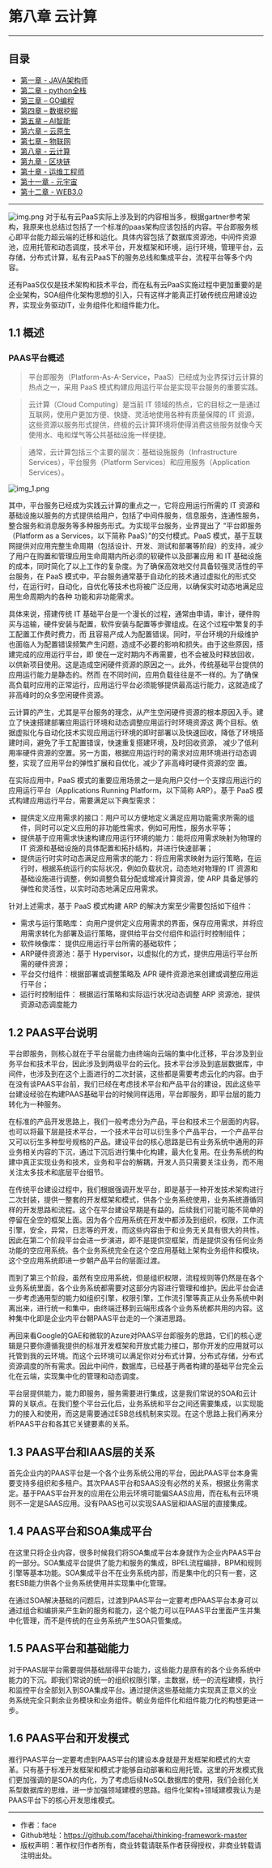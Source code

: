 # 第八章 云计算

------
## 目录
- [第一章 - JAVA架构师](JAVA架构师.md)
- [第二章 - python全栈](python全栈.md)
- [第三章 – GO编程](GO编程.md)
- [第四章 – 数据挖掘](数据挖掘.md)
- [第五章 – AI智能](AI智能.md)
- [第六章 – 云原生](云原生.md)
- [第七章 – 物联网](物联网.md)
- [第八章 - 云计算](云计算.md)
- [第九章 - 区块链](区块链.md)
- [第十章 - 运维工程师](运维工程师.md)
- [第十一章 - 元宇宙](8.1云计算-PAAS.md)
- [第十二章 - WEB3.0](WEB3.0.md)
------

![img.png](screenshot/202201131812001.png)
对于私有云PaaS实际上涉及到的内容相当多，根据gartner参考架构，我原来也总结过包括了一个标准的paas架构应该包括的内容。平台即服务核心即平台能力超云端的迁移和运化。具体内容包括了数据库资源池，中间件资源池，应用托管和动态调度，技术平台，开发框架和环境，运行环境，管理平台，云存储，分布式计算，私有云PaaS下的服务总线和集成平台，流程平台等多个内容。

还有PaaS仅仅是技术架构和技术平台，而在私有云PaaS实施过程中更加重要的是企业架构，SOA组件化架构思想的引入，只有这样才能真正打破传统应用建设边界，实现业务驱动IT，业务组件化和组件能力化。

## 1.1 概述
### PAAS平台概述
> 平台即服务（Platform-As-A-Service，PaaS）已经成为业界探讨云计算的热点之一，采用 PaaS 模式构建应用运行平台是实现平台服务的重要实践。

> 云计算（Cloud Computing）是当前 IT 领域的热点，它的目标之一是通过互联网，使用户更加方便、快捷、灵活地使用各种有质量保障的 IT 资源，这些资源以服务形式提供，终极的云计算环境将使得消费这些服务就像今天使用水、电和煤气等公共基础设施一样便捷。

> 通常，云计算包括三个主要的层次：基础设施服务（Infrastructure Services），平台服务（Platform Services）和应用服务（Application Services）。

![img_1.png](screenshot/20220113181200.png)

其中，平台服务已经成为实践云计算的重点之一，它将应用运行所需的 IT 资源和基础设施以服务的方式提供给用户，包括了中间件服务，信息服务，连通性服务，整合服务和消息服务等多种服务形式。为实现平台服务，业界提出了 “平台即服务（Platform as a Services，以下简称 PaaS）”的交付模式。PaaS 模式，基于互联网提供对应用完整生命周期（包括设计、开发、测试和部署等阶段）的支持，减少了用户在购置和管理应用生命周期内所必须的软硬件以及部署应用 和 IT 基础设施的成本，同时简化了以上工作的复杂度。为了确保高效地交付具备较强灵活性的平台服务，在 PaaS 模式中，平台服务通常基于自动化的技术通过虚拟化的形式交付，在运行时，自动化，自优化等技术也将被广泛应用，以确保实时动态地满足应用生命周期内的各种 功能和非功能需求。

具体来说，搭建传统 IT 基础平台是一个漫长的过程，通常由申请，审计，硬件购买与运输，硬件安装与配置，软件安装与配置等步骤组成。在这个过程中繁复的手工配置工作费时费力，而 且容易产成人为配置错误。同时，平台环境的升级维护也面临人为配置错误频繁产生问题，造成不必要的影响和损失。由于这些原因，搭建完成的应用运行平台，即 使在一定时期内不再需要，也不会被及时释放回收，以供新项目使用。这是造成空闲硬件资源的原因之一。此外，传统基础平台提供的应用运行能力是静态的。然而 在不同时间，应用负载往往是不一样的。为了确保高负载时应用的正常运行，应用运行平台必须能够提供最高运行能力，这就造成了非高峰时的众多空闲硬件资源。

云计算的产生，尤其是平台服务的理念，从产生空闲硬件资源的根本原因入手。建立了快速搭建部署应用运行环境和动态调整应用运行时环境资源这 两个目标。依据虚拟化与自动化技术实现应用运行环境的即时部署以及快速回收，降低了环境搭建时间，避免了手工配置错误，快速重复搭建环境，及时回收资源， 减少了低利用率硬件资源的空置。另一方面，根据应用运行时的需求对应用环境进行动态调整，实现了应用平台的弹性扩展和自优化，减少了非高峰时硬件资源的空 置。

在实际应用中，PaaS 模式的重要应用场景之一是向用户交付一个支撑应用运行的应用运行平台（Applications Running Platform，以下简称 ARP）。基于 PaaS 模式构建应用运行平台，需要满足以下典型需求：

- 提供定义应用需求的接口：用户可以方便地定义满足应用功能需求所需的组件，同时可以定义应用的非功能性需求，例如可用性，服务水平等；
- 提供基于应用需求快速构建应用运行环境的能力：能将应用需求映射为物理的 IT 资源和基础设施的具体配置和拓扑结构，并进行快速部署；
- 提供运行时实时动态满足应用需求的能力：将应用需求映射为运行策略，在运行时，根据系统运行的实际状况，例如负载状况，动态地对物理的 IT 资源和基础设施进行调整，例如调整负载分配或增减计算资源，使 ARP 具备足够的弹性和灵活性，以实时动态地满足应用需求。

针对上述需求，基于 PaaS 模式构建 ARP 的解决方案至少需要包括如下组件：

- 需求与运行策略库： 向用户提供定义应用需求的界面，保存应用需求，并将应用需求转化为部署及运行策略，提供给平台交付组件和运行时控制组件；
- 软件映像库： 提供应用运行平台所需的基础软件；
- ARP硬件资源池：基于 Hypervisor，以虚拟化的方式，提供应用运行平台所需的硬件资源；
- 平台交付组件：根据部署或调整策略及 APR 硬件资源池来创建或调整应用运行平台；
- 运行时控制组件： 根据运行策略和实际运行状况动态调整 ARP 资源池，提供资源动态调度能力

## 1.2 PAAS平台说明
平台即服务，则核心就在于平台层能力由终端向云端的集中化迁移，平台涉及到业务平台和技术平台，因此涉及到两级平台的云化。技术平台涉及到底层数据库，中间件，也涉及到在这个上面进行的二次封装，这些都是需要考虑云化的内容。由于在没有谈PAAS平台前，我们已经在考虑技术平台和产品平台的建设，因此这些平台建设经验在构建PAAS基础平台的时候同样适用，平台即服务，即平台层的能力转化为一种服务。

在标准的产品开发思路上，我们一般考虑分为产品，平台和技术三个层面的内容。也可以将最下层是技术平台，一个技术平台可以衍生多个产品平台，一个产品平台又可以衍生多种型号规格的产品。建设平台的核心思路是已有业务系统中通用的非业务相关内容的下沉，通过下沉后进行集中化构建，最大化复用。在业务系统的构建中真正实现业务和技术，业务和平台的解耦，开发人员只需要关注业务，而不用关注太多技术和底层平台细节。

在传统平台建设过程中，我们根据强调开发平台，即是基于一种开发技术架构进行二次封装，提供一整套的开发框架和模式，供各个业务系统使用，业务系统遵循同样的开发思路和流程。这个在平台建设早期是有益的。后续我们可能可能不简单的停留在全空的框架上面。因为各个应用系统在开发中都涉及到组织，权限，工作流引擎，安全，异常，日志等的开发，而这些内容由于和业务无关具有很大的共性，因此在第二个阶段平台会进一步演进，即不是提供空框架，而是提供没有任何业务功能的空应用系统。各个业务系统完全在这个空应用基础上架构业务组件和模块。这个空应用系统即进一步朝产品平台的层面过渡。

而到了第三个阶段，虽然有空应用系统，但是组织权限，流程规则等仍然是在各个业务系统里面，各个业务系统都需要对这部分内容进行管理和维护。因此平台会进一步考虑通用型的能力如组织引擎，权限引擎，工作流引擎等真正从业务系统中剥离出来，进行统一和集中，由终端迁移到云端形成各个业务系统都共用的内容。这种集中化即是企业内平台朝PAAS平台走的一个演进思路。

再回来看Google的GAE和微软的Azure对PAAS平台即服务的思路，它们的核心逻辑是只要你遵循我提供的标准开发框架和开放式能力接口，那你开发的应用就可以托管到我的云环境。而这个云环境可以满足你对分布式计算，分布式存储，分布式资源调度的所有需求。因此中间件，数据库，已经基于两者构建的基础平台完全云化在云端，实现集中化的管理和动态调度。

平台层提供能力，能力即服务，服务需要进行集成，这是我们常说的SOA和云计算的关联点。在我们整个平台云化后，业务系统和平台之间还需要集成，以实现能力的接入和使用，而这是需要通过ESB总线机制来实现。在这个思路上我们再来分析PAAS平台和各其它关键要素的关系。

## 1.3 PAAS平台和IAAS层的关系
首先企业内的PAAS平台是一个各个业务系统公用的平台，因此PAAS平台本身需要支持多组织和多租户。其次PAAS平台和SAAS没有必然的关系，根据业务需求定。基于PAAS平台开发的应用在公用云环境可能偏SAAS应用，而在私有云环境则不一定是SAAS应用。没有PAAS也可以实现SAAS层和IAAS层的直接集成。

## 1.4 PAAS平台和SOA集成平台
在这里只将企业内容，很多时候我们将SOA集成平台本身就作为企业内PAAS平台的一部分。SOA集成平台提供了能力和服务的集成，BPEL流程编排，BPM和规则引擎等基本功能。SOA集成平台不在业务系统内部，而是集中化的只有一套，这套ESB能力供各个业务系统使用并实现集中化管理。

在通过SOA解决基础的问题后，过渡到PAAS平台一定要考虑PAAS平台本身可以通过组合和编排来产生新的服务和能力，这个能力可以在PAAS平台里面产生并集中化管理，而不是传统的在业务系统产生SOA只管集成。

## 1.5 PAAS平台和基础能力
对于PAAS层平台需要提供基础层得平台能力，这些能力是原有的各个业务系统中能力的下沉。即我们常说的统一的组织权限引擎，主数据，统一的流程建模，执行和监控平台全部划入到SOA集成平台。通过提供这些基础能力实现真正意义的业务系统完全只剩余业务模块和业务组件。朝业务组件化和组件能力化的构想更进一步。

## 1.6 PAAS平台和开发模式
推行PAAS平台一定要考虑到PAAS平台的建设本身就是开发框架和模式的大变革。只有基于标准开发框架和模式才能够自动部署和应用托管。这里的开发模式我们更加强调的是SOA的内化，为了考虑后续NoSQL数据库的使用，我们会弱化关系型数据库的思维，进一步加强领域建模的思路。组件化架构+领域建模我认为是PAAS平台下的核心开发思维模式。



---
- 作者：face
- Github地址：https://github.com/facehai/thinking-framework-master
- 版权声明：著作权归作者所有，商业转载请联系作者获得授权，非商业转载请注明出处。
